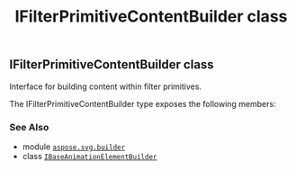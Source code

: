 ﻿---
title: IFilterPrimitiveContentBuilder class
second_title: Aspose.SVG for Python via .NET API References
description: 
type: docs
weight: 230
url: /python-net/aspose.svg.builder/ifilterprimitivecontentbuilder/
is_root: false
---

## IFilterPrimitiveContentBuilder class

Interface for building content within filter primitives.



The IFilterPrimitiveContentBuilder type exposes the following members:


### See Also
* module [`aspose.svg.builder`](..)
* class [`IBaseAnimationElementBuilder`](/svg/python-net/aspose.svg.builder/ibaseanimationelementbuilder)
